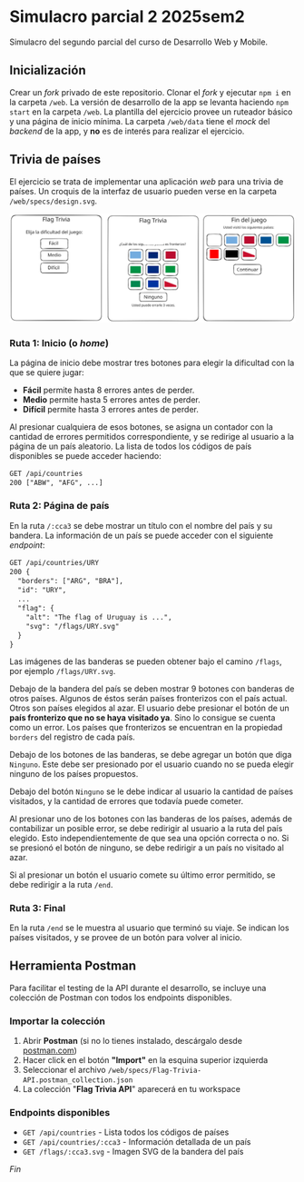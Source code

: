 # Simulacro parcial 2 2025sem2

Simulacro del segundo parcial del curso de Desarrollo Web y Mobile.

## Inicialización

Crear un _fork_ privado de este repositorio. Clonar el _fork_ y ejecutar `npm i` en la carpeta `/web`. La versión de desarrollo de la app se levanta haciendo `npm start` en la carpeta `/web`. La plantilla del ejercicio provee un ruteador básico y una página de inicio mínima. La carpeta `/web/data` tiene el _mock_ del _backend_ de la app, y **no** es de interés para realizar el ejercicio.

## Trivia de países

El ejercicio se trata de implementar una aplicación _web_ para una trivia de países. Un croquis de la interfaz de usuario pueden verse en la carpeta `/web/specs/design.svg`.

![Croquis](./web/specs/design.svg)

### Ruta 1: Inicio (o _home_)

La página de inicio debe mostrar tres botones para elegir la dificultad con la que se quiere jugar:

- **Fácil** permite hasta 8 errores antes de perder.
- **Medio** permite hasta 5 errores antes de perder.
- **Difícil** permite hasta 3 errores antes de perder.

Al presionar cualquiera de esos botones, se asigna un contador con la cantidad de errores permitidos correspondiente, y se redirige al usuario a la página de un país aleatorio. La lista de todos los códigos de país disponibles se puede acceder haciendo:

```
GET /api/countries
200 ["ABW", "AFG", ...]
```

### Ruta 2: Página de país

En la ruta `/:cca3` se debe mostrar un título con el nombre del país y su bandera. La información de un país se puede acceder con el siguiente _endpoint_:

```
GET /api/countries/URY
200 {
  "borders": ["ARG", "BRA"],
  "id": "URY",
  ...
  "flag": {
    "alt": "The flag of Uruguay is ...",
    "svg": "/flags/URY.svg"
  }
}
```

Las imágenes de las banderas se pueden obtener bajo el camino `/flags`, por ejemplo `/flags/URY.svg`.

Debajo de la bandera del país se deben mostrar 9 botones con banderas de otros países. Algunos de éstos serán países fronterizos con el país actual. Otros son países elegidos al azar. El usuario debe presionar el botón de un **país fronterizo que no se haya visitado ya**. Sino lo consigue se cuenta como un error. Los países que fronterizos se encuentran en la propiedad `borders` del registro de cada país.

Debajo de los botones de las banderas, se debe agregar un botón que diga `Ninguno`. Este debe ser presionado por el usuario cuando no se pueda elegir ninguno de los países propuestos.

Debajo del botón `Ninguno` se le debe indicar al usuario la cantidad de países visitados, y la cantidad de errores que todavía puede cometer.

Al presionar uno de los botones con las banderas de los países, además de contabilizar un posible error, se debe redirigir al usuario a la ruta del país elegido. Esto independientemente de que sea una opción correcta o no. Si se presionó el botón de ninguno, se debe redirigir a un país no visitado al azar.

Si al presionar un botón el usuario comete su último error permitido, se debe redirigir a la ruta `/end`.

### Ruta 3: Final

En la ruta `/end` se le muestra al usuario que terminó su viaje. Se indican los países visitados, y se provee de un botón para volver al inicio.

## Herramienta Postman

Para facilitar el testing de la API durante el desarrollo, se incluye una colección de Postman con todos los endpoints disponibles.

### Importar la colección

1. Abrir **Postman** (si no lo tienes instalado, descárgalo desde [postman.com](https://www.postman.com/downloads/))
2. Hacer click en el botón **"Import"** en la esquina superior izquierda
3. Seleccionar el archivo `/web/specs/Flag-Trivia-API.postman_collection.json`
4. La colección "**Flag Trivia API**" aparecerá en tu workspace

### Endpoints disponibles

- `GET /api/countries` - Lista todos los códigos de países
- `GET /api/countries/:cca3` - Información detallada de un país
- `GET /flags/:cca3.svg` - Imagen SVG de la bandera del país

_Fin_
